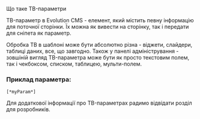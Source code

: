 Що таке ТB-параметри

ТB-параметр в Evolution CMS - елемент, який містить певну інформацію для поточної сторінки. Їх можна як вивести на сторінку, так і передати для сніпета як параметр.

Обробка ТB в шаблоні може бути абсолютно різна - віджети, слайдери, таблиці даних, все, що завгодно.
Також у панелі адміністрування - зовшіній вигляд ТB-параметра може бути як просто текстовим полем, так і чекбоксом, списком, таблицею, мульти-полем.
### Приклад параметра:
```
[*myParam*]
```

Для додаткової інформації про ТB-параметрах радимо відвідати розділ для розробників.

